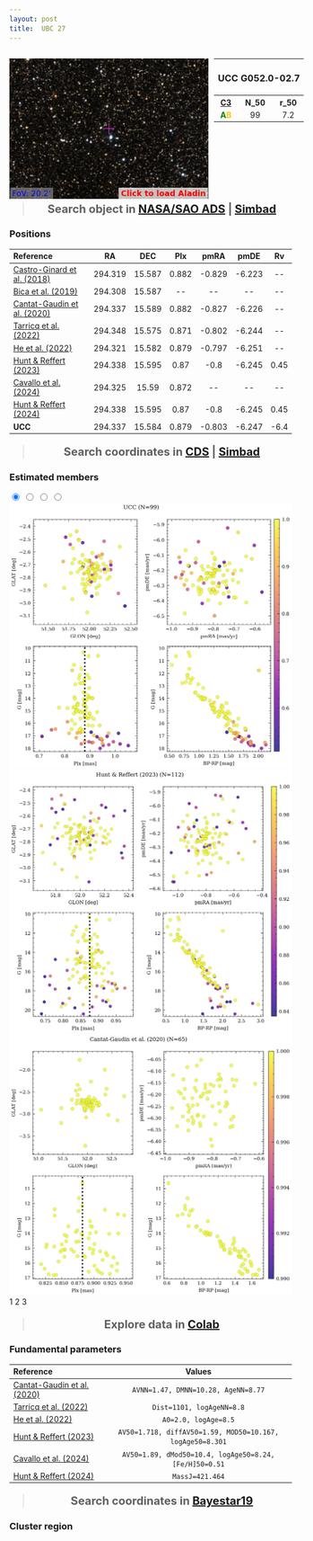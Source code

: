 ```yaml
---
layout: post
title:  UBC 27
---
```

<div style="display: flex; justify-content: space-between; width:720px;height:250px">
<div style="text-align: center;">

<!-- Static image + data attributes for FOV and target -->
<img id="aladin_img"
     data-umami-event="aladin_load"
     src="https://raw.githubusercontent.com/ucc23/Q1N/main/plots/ubc27_aladin.webp"
     alt="Click to load Aladin Lite" 
     style="width:355px;height:250px; cursor: pointer;"
     data-fov="0.24" 
     data-target="294.337 15.584"/>
<!-- Div to contain Aladin Lite viewer -->
<div id="aladin-lite-div" style="width:355px;height:250px;display:none;"></div>
<!-- Aladin Lite script (will be loaded after the image is clicked) -->
<script src="{{ site.baseurl }}/scripts/aladin_load.js"></script>

</div>
<!-- Left block -->

<table style="width:355px;height:250px;">
  <!-- Row 1 (title) -->
  <tr>
    <td colspan="5"><h3>UCC G052.0-02.7</h3></td>
  </tr>
  <!-- Row 2 -->
  <tr>
    <th style="text-align: center;"><a href="https://ucc.ar/faq#what-is-the-c3-parameter" title="Combined class">C3</a></th>
    <th style="text-align: center;"><div title="Stars with membership probability >50%">N_50</div></th>
    <th style="text-align: center;"><div title="Radius that contains half the members [arcmin]">r_50</div></th>
  </tr>
  <!-- Row 3 -->
  <tr>
    <td style="text-align: center;"><span style="color: green; font-weight: bold;">A</span><span style="color: #FFC300; font-weight: bold;">B</span></td>
    <td style="text-align: center;">99</td>
    <td style="text-align: center;">7.2</td>
  </tr>
</table>
</div>

> <p style="text-align:center; font-weight: bold; font-size:20px">Search object in <a data-umami-event="nasa_search" href="https://ui.adsabs.harvard.edu/search/q=%20collection%3Aastronomy%20body%3A%22UBC%2027%22&sort=date%20desc%2C%20bibcode%20desc&p_=0" target="_blank">NASA/SAO ADS</a> | <a data-umami-event="simbad_search" href="https://simbad.cds.unistra.fr/simbad/sim-id-refs?Ident=ubc27" target="_blank">Simbad</a></p>


### Positions

| Reference    | RA    | DEC   | Plx  | pmRA  | pmDE   |  Rv  |
| :---         | :---: | :---: | :---: | :---: | :---: | :---: |
|[Castro-Ginard et al. (2018)](https://ui.adsabs.harvard.edu/abs/2018A%26A...618A..59C) | 294.319 | 15.587 | 0.882 | -0.829 | -6.223 | -- |
|[Bica et al. (2019)](https://ui.adsabs.harvard.edu/abs/2019AJ....157...12B) | 294.308 | 15.587 | -- | -- | -- | -- |
|[Cantat-Gaudin et al. (2020)](https://ui.adsabs.harvard.edu/abs/2020A%26A...640A...1C) | 294.337 | 15.589 | 0.882 | -0.827 | -6.226 | -- |
|[Tarricq et al. (2022)](https://ui.adsabs.harvard.edu/abs/2022A%26A...659A..59T) | 294.348 | 15.575 | 0.871 | -0.802 | -6.244 | -- |
|[He et al. (2022)](https://ui.adsabs.harvard.edu/abs/2022ApJS..262....7H) | 294.321 | 15.582 | 0.879 | -0.797 | -6.251 | -- |
|[Hunt & Reffert (2023)](https://ui.adsabs.harvard.edu/abs/2023A%26A...673A.114H) | 294.338 | 15.595 | 0.87 | -0.8 | -6.245 | 0.45 |
|[Cavallo et al. (2024)](https://ui.adsabs.harvard.edu/abs/2024AJ....167...12C) | 294.325 | 15.59 | 0.872 | -- | -- | -- |
|[Hunt & Reffert (2024)](https://ui.adsabs.harvard.edu/abs/2024A%26A...686A..42H) | 294.338 | 15.595 | 0.87 | -0.8 | -6.245 | 0.45 |
| **UCC** |294.337 | 15.584 | 0.879 | -0.803 | -6.247 | -6.4 |

> <p style="text-align:center; font-weight: bold; font-size:20px">Search coordinates in <a data-umami-event="cds_coord_search" href="https://cdsportal.u-strasbg.fr/?target=294.337,+15.584" target="_blank">CDS</a> | <a data-umami-event="simbad_coord_search" href="https://simbad.cds.unistra.fr/mobile/object_list.html?coord=294.337%2015.584&output=json&radius=5&userEntry=ubc27" target="_blank">Simbad</a></p>

### Estimated members

<div class="carousel">
<input type="radio" name="radio-btn" id="slide1" checked>
<input type="radio" name="radio-btn" id="slide1">
<input type="radio" name="radio-btn" id="slide2">
<input type="radio" name="radio-btn" id="slide3">
<div class="slides">
<div class="slide">
<a href="https://raw.githubusercontent.com/ucc23/Q1N/main/plots/UCC/ubc27.webp" target="_blank">
<img src="https://raw.githubusercontent.com/ucc23/Q1N/main/plots/UCC/ubc27.webp" alt="UBC 27 UCC">
</a>
</div>
<div class="slide">
<a href="https://raw.githubusercontent.com/ucc23/Q1N/main/plots/HUNT23/ubc27.webp" target="_blank">
<img src="https://raw.githubusercontent.com/ucc23/Q1N/main/plots/HUNT23/ubc27.webp" alt="UBC 27 HUNT23">
</a>
</div>
<div class="slide">
<a href="https://raw.githubusercontent.com/ucc23/Q1N/main/plots/CANTAT20/ubc27.webp" target="_blank">
<img src="https://raw.githubusercontent.com/ucc23/Q1N/main/plots/CANTAT20/ubc27.webp" alt="UBC 27 CANTAT20">
</a>
</div>
</div>
<div class="indicators">
<label for="slide1">1</label>
<label for="slide2">2</label>
<label for="slide3">3</label>
</div>
</div>


> <p style="text-align:center; font-weight: bold; font-size:20px">Explore data in <a data-umami-event="colab" href="https://colab.research.google.com/github/ucc23/ucc/blob/main/assets/notebook.ipynb" target="_blank">Colab</a></p>


### Fundamental parameters

| Reference |  Values |
| :---      |  :---:  |
| [Cantat-Gaudin et al. (2020)](https://ui.adsabs.harvard.edu/abs/2020A%26A...640A...1C) | `AVNN=1.47, DMNN=10.28, AgeNN=8.77` |
| [Tarricq et al. (2022)](https://ui.adsabs.harvard.edu/abs/2022A%26A...659A..59T) | `Dist=1101, logAgeNN=8.8` |
| [He et al. (2022)](https://ui.adsabs.harvard.edu/abs/2022ApJS..262....7H) | `A0=2.0, logAge=8.5` |
| [Hunt & Reffert (2023)](https://ui.adsabs.harvard.edu/abs/2023A%26A...673A.114H) | `AV50=1.718, diffAV50=1.59, MOD50=10.167, logAge50=8.301` |
| [Cavallo et al. (2024)](https://ui.adsabs.harvard.edu/abs/2024AJ....167...12C) | `AV50=1.89, dMod50=10.4, logAge50=8.24, [Fe/H]50=0.51` |
| [Hunt & Reffert (2024)](https://ui.adsabs.harvard.edu/abs/2024A%26A...686A..42H) | `MassJ=421.464` |

> <p style="text-align:center; font-weight: bold; font-size:20px">Search coordinates in <a data-umami-event="bayestar" href="http://argonaut.skymaps.info/query?lon=52.002%20&lat=-2.74&coordsys=gal&mapname=bayestar2019" target="_blank">Bayestar19</a></p>


### Cluster region

<html lang="en">
  <body>
    <center>
    <div id="plot-params"
         data-oc-name="ubc27"
         data-ra-center="294.34"
         data-dec-center="15.59"
         data-rad-deg="7.2"
         data-plx="0.879">
    </div>
    <div id="plot-container">
        <div id="plot"></div>
    </div>
    <script defer type="module" src="{{ site.baseurl }}/scripts/radec_scatter.js"></script>
    </center>
  </body>
</html>
<br>
